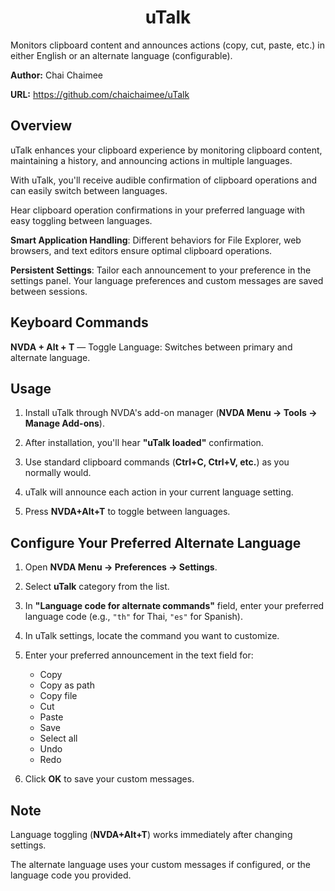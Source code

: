 <div align="center">

# uTalk

</div>


Monitors clipboard content and announces actions (copy, cut, paste, etc.) in either English or an alternate language (configurable).


**Author:** Chai Chaimee  

**URL:** https://github.com/chaichaimee/uTalk


## Overview

uTalk enhances your clipboard experience by monitoring clipboard content, maintaining a history, and announcing actions in multiple languages.  

With uTalk, you'll receive audible confirmation of clipboard operations and can easily switch between languages.  

Hear clipboard operation confirmations in your preferred language with easy toggling between languages.  

**Smart Application Handling**: Different behaviors for File Explorer, web browsers, and text editors ensure optimal clipboard operations.  

**Persistent Settings**: Tailor each announcement to your preference in the settings panel. Your language preferences and custom messages are saved between sessions.  


## Keyboard Commands

**NVDA + Alt + T** — Toggle Language: Switches between primary and alternate language.  


## Usage

1. Install uTalk through NVDA's add-on manager (**NVDA Menu → Tools → Manage Add-ons**).  

2. After installation, you'll hear **"uTalk loaded"** confirmation.  

3. Use standard clipboard commands (**Ctrl+C, Ctrl+V, etc.**) as you normally would.  

4. uTalk will announce each action in your current language setting.  

5. Press **NVDA+Alt+T** to toggle between languages.  


## Configure Your Preferred Alternate Language

1. Open **NVDA Menu → Preferences → Settings**.  

2. Select **uTalk** category from the list.  

3. In **"Language code for alternate commands"** field, enter your preferred language code (e.g., `"th"` for Thai, `"es"` for Spanish).  

4. In uTalk settings, locate the command you want to customize.  

5. Enter your preferred announcement in the text field for:  

   - Copy  
   - Copy as path  
   - Copy file  
   - Cut  
   - Paste  
   - Save  
   - Select all  
   - Undo  
   - Redo  

6. Click **OK** to save your custom messages.  


## Note

Language toggling (**NVDA+Alt+T**) works immediately after changing settings.  

The alternate language uses your custom messages if configured, or the language code you provided.  
